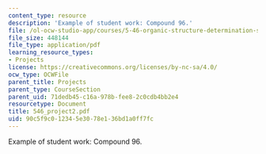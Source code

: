 ```yaml
---
content_type: resource
description: 'Example of student work: Compound 96.'
file: /ol-ocw-studio-app/courses/5-46-organic-structure-determination-spring-2007/90c5f9c012345e3078e136bd1a0ff7fc_546_project2.pdf
file_size: 448144
file_type: application/pdf
learning_resource_types:
- Projects
license: https://creativecommons.org/licenses/by-nc-sa/4.0/
ocw_type: OCWFile
parent_title: Projects
parent_type: CourseSection
parent_uid: 71dedb45-c16a-978b-fee8-2c0cdb4bb2e4
resourcetype: Document
title: 546_project2.pdf
uid: 90c5f9c0-1234-5e30-78e1-36bd1a0ff7fc
---
```

Example of student work: Compound 96.